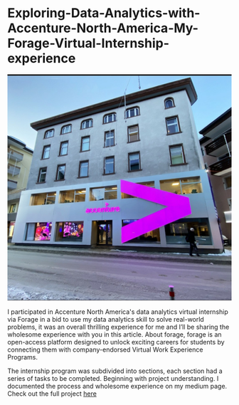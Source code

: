 # Exploring-Data-Analytics-with-Accenture-North-America-My-Forage-Virtual-Internship-experience

![](20230403_225308.jpg)

I participated in Accenture North America's data analytics virtual internship via Forage in a bid to use my data analytics skill to solve real-world problems, it was an overall thrilling experience for me and I’ll be sharing the wholesome experience with you in this article. About forage, forage is an open-access platform designed to unlock exciting careers for students by connecting them with company-endorsed Virtual Work Experience Programs.

The internship program was subdivided into sections, each section had a series of tasks to be completed. Beginning with project understanding.
I documented the process and wholesome experience on my medium page. Check out the full project [here](https://medium.com/@Bukola-Ogunjimi/data-analysis-and-visualization-analyzing-social-buzzs-data-for-accenture-north-america-virtual-d5f4014e365b)
